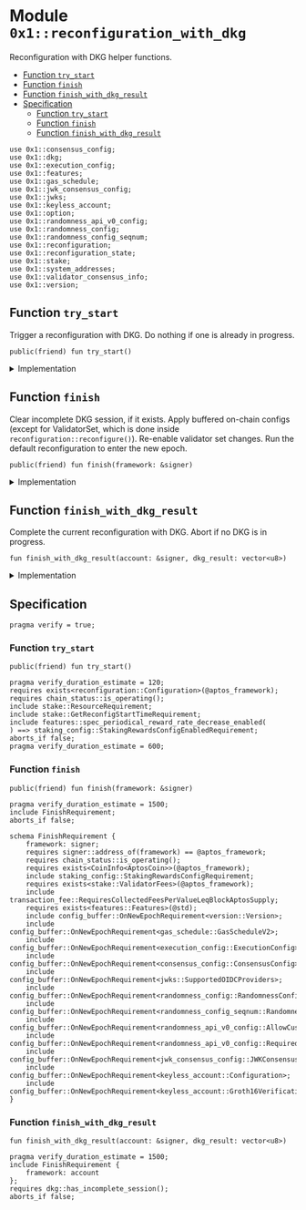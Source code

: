 
<a id="0x1_reconfiguration_with_dkg"></a>

# Module `0x1::reconfiguration_with_dkg`

Reconfiguration with DKG helper functions.


-  [Function `try_start`](#0x1_reconfiguration_with_dkg_try_start)
-  [Function `finish`](#0x1_reconfiguration_with_dkg_finish)
-  [Function `finish_with_dkg_result`](#0x1_reconfiguration_with_dkg_finish_with_dkg_result)
-  [Specification](#@Specification_0)
    -  [Function `try_start`](#@Specification_0_try_start)
    -  [Function `finish`](#@Specification_0_finish)
    -  [Function `finish_with_dkg_result`](#@Specification_0_finish_with_dkg_result)


<pre><code>use 0x1::consensus_config;
use 0x1::dkg;
use 0x1::execution_config;
use 0x1::features;
use 0x1::gas_schedule;
use 0x1::jwk_consensus_config;
use 0x1::jwks;
use 0x1::keyless_account;
use 0x1::option;
use 0x1::randomness_api_v0_config;
use 0x1::randomness_config;
use 0x1::randomness_config_seqnum;
use 0x1::reconfiguration;
use 0x1::reconfiguration_state;
use 0x1::stake;
use 0x1::system_addresses;
use 0x1::validator_consensus_info;
use 0x1::version;
</code></pre>



<a id="0x1_reconfiguration_with_dkg_try_start"></a>

## Function `try_start`

Trigger a reconfiguration with DKG.
Do nothing if one is already in progress.


<pre><code>public(friend) fun try_start()
</code></pre>



<details>
<summary>Implementation</summary>


<pre><code>public(friend) fun try_start() &#123;
    let incomplete_dkg_session &#61; dkg::incomplete_session();
    if (option::is_some(&amp;incomplete_dkg_session)) &#123;
        let session &#61; option::borrow(&amp;incomplete_dkg_session);
        if (dkg::session_dealer_epoch(session) &#61;&#61; reconfiguration::current_epoch()) &#123;
            return
        &#125;
    &#125;;
    reconfiguration_state::on_reconfig_start();
    let cur_epoch &#61; reconfiguration::current_epoch();
    dkg::start(
        cur_epoch,
        randomness_config::current(),
        stake::cur_validator_consensus_infos(),
        stake::next_validator_consensus_infos(),
    );
&#125;
</code></pre>



</details>

<a id="0x1_reconfiguration_with_dkg_finish"></a>

## Function `finish`

Clear incomplete DKG session, if it exists.
Apply buffered on-chain configs (except for ValidatorSet, which is done inside <code>reconfiguration::reconfigure()</code>).
Re-enable validator set changes.
Run the default reconfiguration to enter the new epoch.


<pre><code>public(friend) fun finish(framework: &amp;signer)
</code></pre>



<details>
<summary>Implementation</summary>


<pre><code>public(friend) fun finish(framework: &amp;signer) &#123;
    system_addresses::assert_aptos_framework(framework);
    dkg::try_clear_incomplete_session(framework);
    consensus_config::on_new_epoch(framework);
    execution_config::on_new_epoch(framework);
    gas_schedule::on_new_epoch(framework);
    std::version::on_new_epoch(framework);
    features::on_new_epoch(framework);
    jwk_consensus_config::on_new_epoch(framework);
    jwks::on_new_epoch(framework);
    keyless_account::on_new_epoch(framework);
    randomness_config_seqnum::on_new_epoch(framework);
    randomness_config::on_new_epoch(framework);
    randomness_api_v0_config::on_new_epoch(framework);
    reconfiguration::reconfigure();
&#125;
</code></pre>



</details>

<a id="0x1_reconfiguration_with_dkg_finish_with_dkg_result"></a>

## Function `finish_with_dkg_result`

Complete the current reconfiguration with DKG.
Abort if no DKG is in progress.


<pre><code>fun finish_with_dkg_result(account: &amp;signer, dkg_result: vector&lt;u8&gt;)
</code></pre>



<details>
<summary>Implementation</summary>


<pre><code>fun finish_with_dkg_result(account: &amp;signer, dkg_result: vector&lt;u8&gt;) &#123;
    dkg::finish(dkg_result);
    finish(account);
&#125;
</code></pre>



</details>

<a id="@Specification_0"></a>

## Specification



<pre><code>pragma verify &#61; true;
</code></pre>



<a id="@Specification_0_try_start"></a>

### Function `try_start`


<pre><code>public(friend) fun try_start()
</code></pre>




<pre><code>pragma verify_duration_estimate &#61; 120;
requires exists&lt;reconfiguration::Configuration&gt;(@aptos_framework);
requires chain_status::is_operating();
include stake::ResourceRequirement;
include stake::GetReconfigStartTimeRequirement;
include features::spec_periodical_reward_rate_decrease_enabled(
) &#61;&#61;&gt; staking_config::StakingRewardsConfigEnabledRequirement;
aborts_if false;
pragma verify_duration_estimate &#61; 600;
</code></pre>



<a id="@Specification_0_finish"></a>

### Function `finish`


<pre><code>public(friend) fun finish(framework: &amp;signer)
</code></pre>




<pre><code>pragma verify_duration_estimate &#61; 1500;
include FinishRequirement;
aborts_if false;
</code></pre>




<a id="0x1_reconfiguration_with_dkg_FinishRequirement"></a>


<pre><code>schema FinishRequirement &#123;
    framework: signer;
    requires signer::address_of(framework) &#61;&#61; @aptos_framework;
    requires chain_status::is_operating();
    requires exists&lt;CoinInfo&lt;AptosCoin&gt;&gt;(@aptos_framework);
    include staking_config::StakingRewardsConfigRequirement;
    requires exists&lt;stake::ValidatorFees&gt;(@aptos_framework);
    include transaction_fee::RequiresCollectedFeesPerValueLeqBlockAptosSupply;
    requires exists&lt;features::Features&gt;(@std);
    include config_buffer::OnNewEpochRequirement&lt;version::Version&gt;;
    include config_buffer::OnNewEpochRequirement&lt;gas_schedule::GasScheduleV2&gt;;
    include config_buffer::OnNewEpochRequirement&lt;execution_config::ExecutionConfig&gt;;
    include config_buffer::OnNewEpochRequirement&lt;consensus_config::ConsensusConfig&gt;;
    include config_buffer::OnNewEpochRequirement&lt;jwks::SupportedOIDCProviders&gt;;
    include config_buffer::OnNewEpochRequirement&lt;randomness_config::RandomnessConfig&gt;;
    include config_buffer::OnNewEpochRequirement&lt;randomness_config_seqnum::RandomnessConfigSeqNum&gt;;
    include config_buffer::OnNewEpochRequirement&lt;randomness_api_v0_config::AllowCustomMaxGasFlag&gt;;
    include config_buffer::OnNewEpochRequirement&lt;randomness_api_v0_config::RequiredGasDeposit&gt;;
    include config_buffer::OnNewEpochRequirement&lt;jwk_consensus_config::JWKConsensusConfig&gt;;
    include config_buffer::OnNewEpochRequirement&lt;keyless_account::Configuration&gt;;
    include config_buffer::OnNewEpochRequirement&lt;keyless_account::Groth16VerificationKey&gt;;
&#125;
</code></pre>



<a id="@Specification_0_finish_with_dkg_result"></a>

### Function `finish_with_dkg_result`


<pre><code>fun finish_with_dkg_result(account: &amp;signer, dkg_result: vector&lt;u8&gt;)
</code></pre>




<pre><code>pragma verify_duration_estimate &#61; 1500;
include FinishRequirement &#123;
    framework: account
&#125;;
requires dkg::has_incomplete_session();
aborts_if false;
</code></pre>


[move-book]: https://aptos.dev/move/book/SUMMARY
